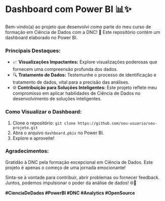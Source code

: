 # Dashboard com Power BI 📊✨

Bem-vindo(a) ao projeto que desenvolvi como parte do meu curso de formação em Ciência de Dados com a DNC! 🚀 Este repositório contém um dashboard elaborado no Power BI.

### Principais Destaques:

- 📈 **Visualizações Impactantes:** Explore visualizações poderosas que fornecem uma compreensão profunda dos dados.
- 🔍 **Tratamento de Dados:** Testemunhe o processo de identificação e tratamento de dados, vital para a precisão das análises.
- 🌐 **Contribuição para Soluções Inteligentes:** Este projeto reflete meu compromisso em aplicar habilidades de Ciência de Dados no desenvolvimento de soluções inteligentes.

### Como Visualizar o Dashboard:

1. Clone o repositório: `git clone https://github.com/seu-usuario/seu-projeto.git`
2. Abra o arquivo `dashboard.pbix` no Power BI.
3. Explore e aproveite!

### Agradecimentos:

Gratidão à DNC pela formação excepcional em Ciência de Dados. Este projeto é apenas o começo de uma jornada emocionante!

Sinta-se à vontade para contribuir, abrir problemas ou fornecer feedback. Juntos, podemos impulsionar o poder da análise de dados! 🌐🚀

**#CienciaDeDados #PowerBI #DNC #Analytics #OpenSource**


